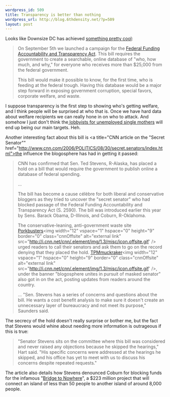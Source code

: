 ```yaml
--- 
wordpress_id: 509
title: Transparency is better than nothing
wordpress_url: http://blog.6thdensity.net/?p=509
layout: post
---
```

Looks like Downsize DC has achieved <a href="http://www.downsizedc.org/blog/2006/sep/09/transparency_act_passes">something pretty cool</a>:
<blockquote>On September 5th we launched a campaign for the <a title="CNN article on the bill" href="http://www.cnn.com/CNN/Programs/situation.room/blog/2006/09/bill-creating-google-like-federal.html">Federal Funding Accountability and Transparency Act</a>. This bill requires the government to create a searchable, online database of "who, how much, and why," for everyone who receives more than $25,000 from the federal government.

This bill would make it possible to know, for the first time, who is feeding at the federal trough. Having this database would be a major step forward in exposing government corruption, special favors, corporate welfare, and waste.</blockquote>
I suppose transparency is the first step to showing who's getting welfare, and I think people will be surprised at who that is. Once we have hard data about welfare recipients we can really hone in on who to attack. And somehow I just don't think the<a href="http://mutualist.blogspot.com/2006/09/weekly-link-digest.html"> lobbyists for unemployed single mothers</a> will end up being our main targets. Heh.

Another interesting fact about this bill is <a title="CNN article on the "Secret Senator"" href="http://www.cnn.com/2006/POLITICS/08/30/secret.senators/index.html">the influence the blogosphere has had in getting it passed</a>:
<blockquote>CNN has confirmed that Sen. Ted Stevens, R-Alaska, has placed a hold on a bill that would require the government to publish online a database of federal spending.

...

The bill has become a cause célèbre for both liberal and conservative bloggers as they tried to uncover the "secret senator" who had blocked passage of the Federal Funding Accountability and Transparency Act (S. 2590). The bill was introduced earlier this year by Sens. Barack Obama, D-Illinois, and Coburn, R-Oklahoma.

The conservative-leaning, anti-government waste site <a target="new" href="http://porkbusters.org/secrethold.php">Porkbusters</a><img width="12" vspace="1" hspace="0" height="9" border="0" class="cnnOffsite" alt="external link" src="http://i.cnn.net/cnn/.element/img/1.3/misc/icon.offsite.gif' /> urged readers to call their senators and ask them to go on the record denying that they placed the hold. <a target="new" href="http://www.tpmmuckraker.com/archives/001440.php">TPMmuckraker</a><img width="12" vspace="1" hspace="0" height="9" border="0" class="cnnOffsite" alt="external link" src="http://i.cnn.net/cnn/.element/img/1.3/misc/icon.offsite.gif' />, under the banner "blogosphere unites in pursuit of masked senator" also got in on the act, posting updates from readers around the country.

...
"Sen. Stevens has a series of concerns and questions about the bill. He wants a cost benefit analysis to make sure it doesn't create an unnecessary layer of bureaucracy and not meet its purpose," Saunders said.</blockquote>
The secrecy of the hold doesn't really surprise or bother me, but the fact that Stevens would whine about needing more information is outrageous if this is true:
<blockquote>"Senator Stevens sits on the committee where this bill was considered and never raised any objections because he skipped the hearings," Hart said. "His specific concerns were addressed at the hearings he skipped, and his office has yet to meet with us to discuss his concerns despite repeated requests."</blockquote>
The article also details how Stevens denounced Coburn for blocking funds for the infamous "<a href="http://dir.salon.com/story/news/feature/2005/08/09/bridges/index.html">Bridge to Nowhere</a>", a $223 million project that will connect an island of less than 50 people to another island of around 8,000 people.
